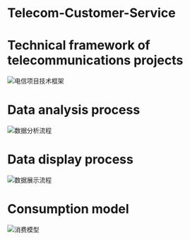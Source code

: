 # Telecom-Customer-Service


# Technical framework of telecommunications projects  
![电信项目技术框架](https://user-images.githubusercontent.com/63899544/143552314-fb58bfff-4dad-4955-b7b2-9f3356dc5bb1.png)

# Data analysis process 
![数据分析流程](https://user-images.githubusercontent.com/63899544/143552598-d8790d60-870f-4687-97cb-576a5e2aaf79.png)

# Data display process 
![数据展示流程](https://user-images.githubusercontent.com/63899544/143552822-c0afcbde-9b4f-44fe-b12a-44c81e2cef88.png)


# Consumption model 
![消费模型](https://user-images.githubusercontent.com/63899544/143552825-85a78c7e-742a-4cfa-ba32-7c3ceadc22b0.png)

